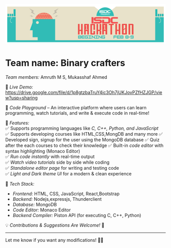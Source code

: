 <img src="ISDC Hackathon.png" />

# Team name: Binary crafters 
*Team members:* Amruth M S, Mukasshaf Ahmed

📌 *Live Demo:* https://drive.google.com/file/d/1p8gtzbaTruY4ic3Oh7jUKJovPZfHZJGP/view?usp=sharing

  

🚀 *Code Playground* – An interactive platform where users can learn programming, watch tutorials, and write & execute code in real-time!  

🔹 *Features:*  
✅ Supports programming languages like *C, C++, Python, and JavaScript*  
✅ Supports developing courses like HTML,CSS,MongDB and many more
✅ Developed sign, signup for the user using the MongoDB database
✅ Quiz after the each courses to check their knowledge
✅ Built-in *code editor* with syntax highlighting (Monaco Editor)  
✅ *Run code instantly* with real-time output  
✅ *Watch video tutorials* side by side while coding  
✅ *Standalone editor page* for writing and testing code  
✅ *Light and Dark theme UI* for a modern & clean experience   

🔹 *Tech Stack:*  
- *Frontend:* HTML, CSS, JavaScript, React,Bootstrap
- *Backend:* Nodejs,expressjs, Thunderclient
- *Database:* MongoDB
- *Code Editor:* Monaco Editor  
- *Backend Compiler:* Piston API (for executing C, C++, Python)  

💡 *Contributions & Suggestions Are Welcome!* 🚀  

  
 

---

Let me know if you want any modifications! 🚀🔥
